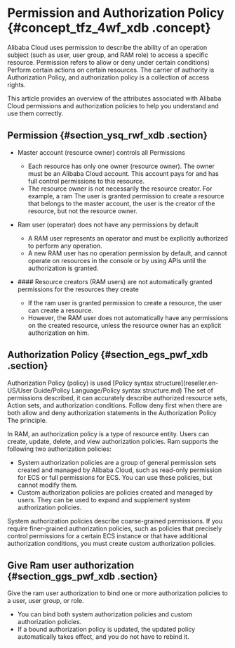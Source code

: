 # Permission and Authorization Policy {#concept_tfz_4wf_xdb .concept}

Alibaba Cloud uses permission to describe the ability of an operation subject \(such as user, user group, and RAM role\) to access a specific resource. Permission refers to allow or deny under certain conditions\) Perform certain actions on certain resources. The carrier of authority is Authorization Policy, and authorization policy is a collection of access rights.

This article provides an overview of the attributes associated with Alibaba Cloud permissions and authorization policies to help you understand and use them correctly.

## Permission {#section_ysq_rwf_xdb .section}

-   Master account \(resource owner\) controls all Permissions

    -   Each resource has only one owner \(resource owner\). The owner must be an Alibaba Cloud account. This account pays for and has full control permissions to this resource.
    -   The resource owner is not necessarily the resource creator. For example, a ram The user is granted permission to create a resource that belongs to the master account, the user is the creator of the resource, but not the resource owner.
-   Ram user \(operator\) does not have any permissions by default

    -   A RAM user represents an operator and must be explicitly authorized to perform any operation.
    -   A new RAM user has no operation permission by default, and cannot operate on resources in the console or by using APIs until the authorization is granted.
-   \#\#\#\# Resource creators \(RAM users\) are not automatically granted permissions for the resources they create

    -   If the ram user is granted permission to create a resource, the user can create a resource.
    -   However, the RAM user does not automatically have any permissions on the created resource, unless the resource owner has an explicit authorization on him.

## Authorization Policy {#section_egs_pwf_xdb .section}

Authorization Policy \(policy\) is used [Policy syntax structure](reseller.en-US/User Guide/Policy Language/Policy syntax structure.md) The set of permissions described, it can accurately describe authorized resource sets, Action sets, and authorization conditions. Follow deny first when there are both allow and deny authorization statements in the Authorization Policy The principle.

In RAM, an authorization policy is a type of resource entity. Users can create, update, delete, and view authorization policies. Ram supports the following two authorization policies:

-   System authorization policies are a group of general permission sets created and managed by Alibaba Cloud, such as read-only permission for ECS or full permissions for ECS. You can use these policies, but cannot modify them.
-   Custom authorization policies are policies created and managed by users. They can be used to expand and supplement system authorization policies.

System authorization policies describe coarse-grained permissions. If you require finer-grained authorization policies, such as policies that precisely control permissions for a certain ECS instance or that have additional authorization conditions, you must create custom authorization policies.

## Give Ram user authorization {#section_ggs_pwf_xdb .section}

Give the ram user authorization to bind one or more authorization policies to a user, user group, or role.

-   You can bind both system authorization policies and custom authorization policies.
-   If a bound authorization policy is updated, the updated policy automatically takes effect, and you do not have to rebind it.

